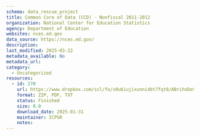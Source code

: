```yaml
---
schema: data_rescue_project 
title: Common Core of Data (CCD) - Nonfiscal 2011-2012
organization: National Center for Education Statistics
agency: Department of Education
websites: nces.ed.gov
data_source: https://nces.ed.gov/
description: 
last_modified: 2025-03-22
metadata_available: No
metadata_url: 
category:
  - Uncategorized
resources:
  - id: 270
    url: https://www.dropbox.com/scl/fo/v0u6iujixunni4bt7fqt8/ABrihnDoSo5T7h2KAu02ylc?rlkey=rv9okwdpjbnk4dd7ber4zp09h&dl=0
    format: ZIP, PDF, TXT
    status: Finished
    size: 0.0
    download_date: 2025-01-31
    maintainer: ICPSR
    notes: 
---
```

